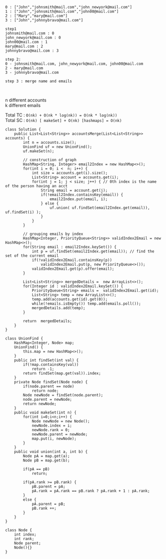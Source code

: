 

    0 : ["John","johnsmith@mail.com","john_newyork@mail.com"]
    1 : ["John","johnsmith@mail.com","john00@mail.com"] 
    2 : ["Mary","mary@mail.com"] 
    3 : ["John","johnnybravo@mail.com"] 
    
    step1
    johnsmith@mail.com : 0 
    john_newyork@mail.com : 0 
    john00@mail.com : 1 
    mary@mail.com : 2 
    johnnybravo@mail.com : 3 
    
    step 2: 
    0 - johnsmith@mail.com, john_newyork@mail.com, john00@mail.com 
    2 - mary@mail.com 
    3 - johnnybravo@mail.com

    step 3 : merge name and emails


<br>

n different accounts <br>
k different emails <br>

Total TC : `O(nk) + O(nk * log(nk)) = O(nk * log(nk))` <br>
Total SC : `O(nk) [ makeSet] + O(nk) [hashmaps] = O(nk)` <br>

```
class Solution {
    public List<List<String>> accountsMerge(List<List<String>> accounts) {
        int n = accounts.size();
        UnionFind uf = new UnionFind();
        uf.makeSet(n);
        
        // construction of graph
        HashMap<String, Integer> email2Index = new HashMap<>();
        for(int i = 0; i <  n; i++) {
            int size = accounts.get(i).size();
            List<String> account = accounts.get(i);
            for(int j = 1; j < size; j++) { // 0th index is the name of the person having an acct
                String email = account.get(j);
                if(!email2Index.containsKey(email)) {
                    email2Index.put(email, i);
                } else {
                    uf.union( uf.findSet(email2Index.get(email)),  uf.findSet(i) );
                }
            }
        }
        
        // grouping emails by index
        HashMap<Integer, PriorityQueue<String>> validIndex2Email = new HashMap<>();
        for(String email : email2Index.keySet()) {
            int p = uf.findSet(email2Index.get(email)); // find the set of the current email
            if(!validIndex2Email.containsKey(p))
                validIndex2Email.put(p, new PriorityQueue<>());
            validIndex2Email.get(p).offer(email);
        }
        
        List<List<String>> mergedDetails =  new ArrayList<>();
        for(Integer id : validIndex2Email.keySet()) {
            PriorityQueue<String> emails =  validIndex2Email.get(id);
            List<String> temp = new ArrayList<>();
            temp.add(accounts.get(id).get(0));
            while(!emails.isEmpty()) temp.add(emails.poll());
            mergedDetails.add(temp);
        }
        
        return  mergedDetails;
    }
}

class UnionFind {
    HashMap<Integer, Node> map;
    UnionFind() {
        this.map = new HashMap<>();
    }
    public int findSet(int val) {
        if(!map.containsKey(val))
            return -1;
        return findSet(map.get(val)).index;
    }
    private Node findSet(Node node) {
        if(node.parent == node)
            return node;
        Node newNode = findSet(node.parent);
        node.parent = newNode;
        return newNode;
    }
    public void makeSet(int n) {
        for(int i=0;i<n;i++) {
            Node newNode = new Node();
            newNode.index = i;
            newNode.rank = 0;
            newNode.parent = newNode;
            map.put(i, newNode);
        }
    }
    public void union(int a, int b) {
        Node pA = map.get(a);
        Node pB = map.get(b);
        
        if(pA == pB)
            return;
        
        if(pA.rank >= pB.rank) {
            pB.parent = pA;
            pA.rank = pA.rank == pB.rank ? pA.rank + 1 : pA.rank;
        }
        else {
            pA.parent = pB;
            pB.rank ++;
        }
    }
}

class Node {
    int index;
    int rank;
    Node parent;
    Node(){}
}
```
